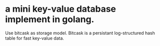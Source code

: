 # a mini key-value database implement in golang.

Use bitcask as storage model.
Bitcask is a persistant log-structured hash table for fast key-value data.
